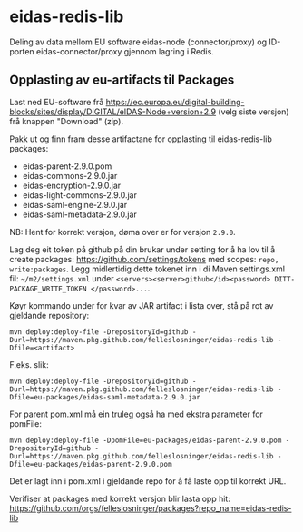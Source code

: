 # eidas-redis-lib

Deling av data mellom EU software eidas-node (connector/proxy) og ID-porten eidas-connector/proxy gjennom lagring i Redis.

## Opplasting av eu-artifacts til Packages

Last ned EU-software frå https://ec.europa.eu/digital-building-blocks/sites/display/DIGITAL/eIDAS-Node+version+2.9 (velg siste versjon) frå knappen "Download" (zip).

Pakk ut og finn fram desse artifactane for opplasting til eidas-redis-lib packages:
* eidas-parent-2.9.0.pom
* eidas-commons-2.9.0.jar
* eidas-encryption-2.9.0.jar
* eidas-light-commons-2.9.0.jar
* eidas-saml-engine-2.9.0.jar
* eidas-saml-metadata-2.9.0.jar

NB: Hent for korrekt versjon, døma over er for versjon `2.9.0`.

Lag deg eit token på github på din brukar under setting for å ha lov til å create packages: https://github.com/settings/tokens med scopes: `repo, write:packages`.
Legg midlertidig dette tokenet inn i di Maven settings.xml fil: `~/m2/settings.xml` under `<servers><server>github</id><password> DITT-PACKAGE_WRITE_TOKEN </password>...`.

Køyr kommando under for kvar av JAR artifact i lista over, stå på rot av gjeldande repository:
```
mvn deploy:deploy-file -DrepositoryId=github -Durl=https://maven.pkg.github.com/felleslosninger/eidas-redis-lib -Dfile=<artifact>
```
F.eks. slik:
```
mvn deploy:deploy-file -DrepositoryId=github -Durl=https://maven.pkg.github.com/felleslosninger/eidas-redis-lib -Dfile=eu-packages/eidas-saml-metadata-2.9.0.jar
```
For parent pom.xml må ein truleg også ha med ekstra parameter for pomFile:
```
mvn deploy:deploy-file -DpomFile=eu-packages/eidas-parent-2.9.0.pom -DrepositoryId=github -Durl=https://maven.pkg.github.com/felleslosninger/eidas-redis-lib -Dfile=eu-packages/eidas-parent-2.9.0.pom
```
Det er lagt inn <distributionManagement> i pom.xml i gjeldande repo for å få laste opp til korrekt URL.

Verifiser at packages med korrekt versjon blir lasta opp hit: https://github.com/orgs/felleslosninger/packages?repo_name=eidas-redis-lib

